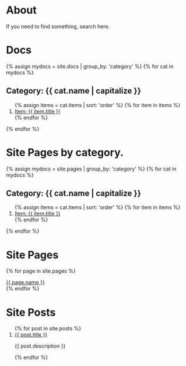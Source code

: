 # About

If you need to find something, search here.

# Docs

{% assign mydocs = site.docs | group_by: 'category' %}
{% for cat in mydocs %}
<h2>Category: {{ cat.name | capitalize }} </h2>
<ol>
{% assign items = cat.items | sort: 'order' %}
{% for item in items %}
<li><a href="{{ item.url }}">Item: {{ item.title }}</a></li>
{% endfor %}
</ol>
{% endfor %}


# Site Pages by category.

{% assign mydocs = site.pages | group_by: 'category' %}
{% for cat in mydocs %}
<h2>Category: {{ cat.name | capitalize }}</h2>
<ol>
{% assign items = cat.items | sort: 'order' %}
{% for item in items %}
<li><a href="{{ item.url }}">Item: {{ item.title }}</a></li>
{% endfor %}
</ol>
{% endfor %}


# Site Pages

{% for page in site.pages %}
<section id="{{ page.id }}">
<a href="{{ page.permalink }}" class="btn"><span class="icon"></span>{{ page.name }}</a>
</section>
{% endfor %}

# Site Posts

<ol>
{% for post in site.posts %}
<li>
<a href="{{ post.url }}">{{ post.title }}</a>
<p>{{ post.description }}</p>
</li>
{% endfor %}
</ol>
